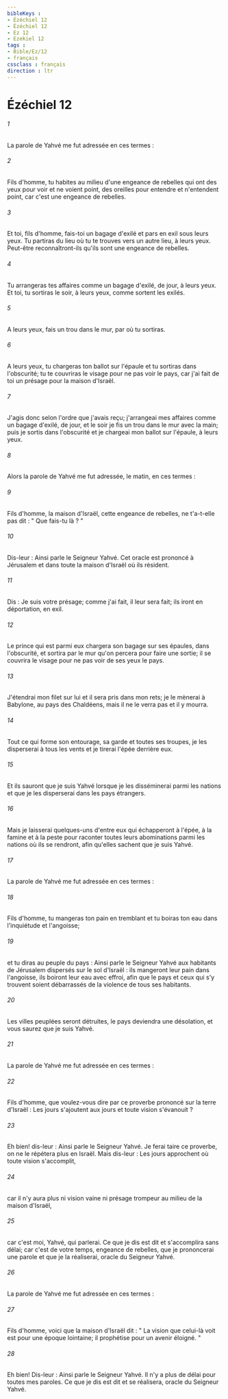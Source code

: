 ```yaml
---
bibleKeys : 
- Ézéchiel 12
- Ézéchiel 12
- Ez 12
- Ezekiel 12
tags : 
- Bible/Ez/12
- français
cssclass : français
direction : ltr
---
```


# Ézéchiel 12

###### 1
La parole de Yahvé me fut adressée en ces termes : 
###### 2
Fils d'homme, tu habites au milieu d'une engeance de rebelles qui ont des yeux pour voir et ne voient point, des oreilles pour entendre et n'entendent point, car c'est une engeance de rebelles. 
###### 3
Et toi, fils d'homme, fais-toi un bagage d'exilé et pars en exil sous leurs yeux. Tu partiras du lieu où tu te trouves vers un autre lieu, à leurs yeux. Peut-être reconnaîtront-ils qu'ils sont une engeance de rebelles. 
###### 4
Tu arrangeras tes affaires comme un bagage d'exilé, de jour, à leurs yeux. Et toi, tu sortiras le soir, à leurs yeux, comme sortent les exilés. 
###### 5
A leurs yeux, fais un trou dans le mur, par où tu sortiras. 
###### 6
A leurs yeux, tu chargeras ton ballot sur l'épaule et tu sortiras dans l'obscurité; tu te couvriras le visage pour ne pas voir le pays, car j'ai fait de toi un présage pour la maison d'Israël. 
###### 7
J'agis donc selon l'ordre que j'avais reçu; j'arrangeai mes affaires comme un bagage d'exilé, de jour, et le soir je fis un trou dans le mur avec la main; puis je sortis dans l'obscurité et je chargeai mon ballot sur l'épaule, à leurs yeux. 
###### 8
Alors la parole de Yahvé me fut adressée, le matin, en ces termes : 
###### 9
Fils d'homme, la maison d'Israël, cette engeance de rebelles, ne t'a-t-elle pas dit : " Que fais-tu là ? " 
###### 10
Dis-leur : Ainsi parle le Seigneur Yahvé. Cet oracle est prononcé à Jérusalem et dans toute la maison d'Israël où ils résident. 
###### 11
Dis : Je suis votre présage; comme j'ai fait, il leur sera fait; ils iront en déportation, en exil. 
###### 12
Le prince qui est parmi eux chargera son bagage sur ses épaules, dans l'obscurité, et sortira par le mur qu'on percera pour faire une sortie; il se couvrira le visage pour ne pas voir de ses yeux le pays. 
###### 13
J'étendrai mon filet sur lui et il sera pris dans mon rets; je le mènerai à Babylone, au pays des Chaldéens, mais il ne le verra pas et il y mourra. 
###### 14
Tout ce qui forme son entourage, sa garde et toutes ses troupes, je les disperserai à tous les vents et je tirerai l'épée derrière eux. 
###### 15
Et ils sauront que je suis Yahvé lorsque je les disséminerai parmi les nations et que je les disperserai dans les pays étrangers. 
###### 16
Mais je laisserai quelques-uns d'entre eux qui échapperont à l'épée, à la famine et à la peste pour raconter toutes leurs abominations parmi les nations où ils se rendront, afin qu'elles sachent que je suis Yahvé. 
###### 17
La parole de Yahvé me fut adressée en ces termes : 
###### 18
Fils d'homme, tu mangeras ton pain en tremblant et tu boiras ton eau dans l'inquiétude et l'angoisse; 
###### 19
et tu diras au peuple du pays : Ainsi parle le Seigneur Yahvé aux habitants de Jérusalem dispersés sur le sol d'Israël : ils mangeront leur pain dans l'angoisse, ils boiront leur eau avec effroi, afin que le pays et ceux qui s'y trouvent soient débarrassés de la violence de tous ses habitants. 
###### 20
Les villes peuplées seront détruites, le pays deviendra une désolation, et vous saurez que je suis Yahvé. 
###### 21
La parole de Yahvé me fut adressée en ces termes : 
###### 22
Fils d'homme, que voulez-vous dire par ce proverbe prononcé sur la terre d'Israël : Les jours s'ajoutent aux jours et toute vision s'évanouit ? 
###### 23
Eh bien! dis-leur : Ainsi parle le Seigneur Yahvé. Je ferai taire ce proverbe, on ne le répétera plus en Israël. Mais dis-leur : Les jours approchent où toute vision s'accomplit, 
###### 24
car il n'y aura plus ni vision vaine ni présage trompeur au milieu de la maison d'Israël, 
###### 25
car c'est moi, Yahvé, qui parlerai. Ce que je dis est dit et s'accomplira sans délai; car c'est de votre temps, engeance de rebelles, que je prononcerai une parole et que je la réaliserai, oracle du Seigneur Yahvé. 
###### 26
La parole de Yahvé me fut adressée en ces termes : 
###### 27
Fils d'homme, voici que la maison d'Israël dit : " La vision que celui-là voit est pour une époque lointaine; il prophétise pour un avenir éloigné. " 
###### 28
Eh bien! Dis-leur : Ainsi parle le Seigneur Yahvé. Il n'y a plus de délai pour toutes mes paroles. Ce que je dis est dit et se réalisera, oracle du Seigneur Yahvé. 
